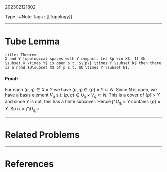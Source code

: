 202302121802

Type : #Note
Tags : [[Topology]]

---
# Tube Lemma
```ad-note
title: Theorem
X and Y topological spaces with Y compact. Let $p \in X$. If $N \subset X \times Y$ is open s.t. $\{p\} \times Y \subset N$ then there is a nbhd $U\subset X$ of p s.t. $U \times Y \subset N$.
```

#### Proof:
For each $(p,q)\in X \times Y$ we have $(p,q) \in \{p\}\times Y \subset N$. Since N is open, we have a basis element $V_q$ s.t. $(p,q) \in U_q\times V_q\subset N$. This is a cover of $\{p\}\times Y$ and since Y is cpt, this has a finite subcover. Hence $\bigcap U_{q_i}\times Y$ contains $\{p\}\times Y$. So $U = \bigcap U_{q_i}.\square$

---
# Related Problems

---
# References
